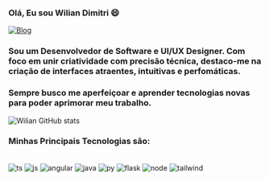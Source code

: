 ### Olá, Eu sou Wilian Dimitri 😄

[![Blog](https://img.shields.io/badge/LinkedIn-0077B5?style=for-the-badge&logo=linkedin&logoColor=white)](https://www.linkedin.com/in/wilian-dimitri/)

### Sou um Desenvolvedor de Software e UI/UX Designer. Com foco em unir criatividade com precisão técnica, destaco-me na criação de interfaces atraentes, intuitivas e perfomáticas. 

### Sempre busco me aperfeiçoar e aprender tecnologias novas para poder aprimorar meu trabalho.

![Wilian GitHub stats](https://github-readme-stats.vercel.app/api?username=Eziliun&show_icons=true&theme=radical)

### Minhas Principais Tecnologias são:

<div style="display: inline_block"> 
<br/>

<img align="center" alt="ts" src="https://img.shields.io/badge/TypeScript-007ACC?style=for-the-badge&logo=typescript&logoColor=white">
<img align="center" alt="js" src="https://img.shields.io/badge/JavaScript-F7DF1E?style=for-the-badge&logo=javascript&logoColor=black">
<img align="center" alt="angular" src="https://img.shields.io/badge/Angular-DD0031?style=for-the-badge&logo=angular&logoColor=white">
<img align="center" alt="java" src="https://img.shields.io/badge/Java-ED8B00?style=for-the-badge&logo=openjdk&logoColor=white">
<img align="center" alt="py" src="https://img.shields.io/badge/Python-14354C?style=for-the-badge&logo=python&logoColor=white">
<img align="center" alt="flask" src="https://img.shields.io/badge/Flask-000000?style=for-the-badge&logo=flask&logoColor=white">
<img align="center" alt="node" src="https://img.shields.io/badge/Node.js-43853D?style=for-the-badge&logo=node.js&logoColor=white">
<img align="center" alt="tailwind" src="https://img.shields.io/badge/Tailwind_CSS-38B2AC?style=for-the-badge&logo=tailwind-css&logoColor=white">
</div>
